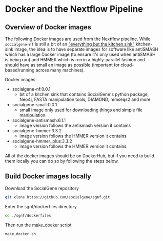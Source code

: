 # Docker and the Nextflow Pipeline

## Overview of Docker images
The following Docker images are used from the Nextflow pipeline. While `socialgene-nf` is still a bit of an ["everything but the kitchen sink"](https://dictionary.cambridge.org/us/dictionary/english/everything-but-the-kitchen-sink)  kitchen-sink image, the idea is to have separate images for software like antiSMASH which has a large Docker image (to ensure it's only used when antiSMASH is being run) and HMMER which is run in a highly-parallel fashion and should have as small an image as possible (important for cloud-based/running across many machines).

Docker images:

- socialgene-nf:0.0.1
    - bit of a kitchen sink that contains SocialGene's python package, Neo4j, FASTA manipulation tools, DIAMOND, mmseqs2 and more
- socialgene-small:0.0.1
    - small image only used for downloading things and simple file manipulation
- socialgene-antismash:6.1.1
    - image version follows the antismash version it contains
- socialgene-hmmer:3.3.2
    - image version follows the HMMER version it contains
- socialgene-hmmer_plus:3.3.2
    - image version follows the HMMER version it contains

All of the docker images should be on DockerHub, but if you need to build them locally you can do so by following the steps below.

## Build Docker images locally

Download the SocialGene repository

```bash
git clone https://github.com/socialgene/sgnf.git
```

Enter the sgnf/dockerfiles directory

```bash
cd ./sgnf/dockerfiles
```

Then run the make_docker script

```bash
make_docker.sh 
```
